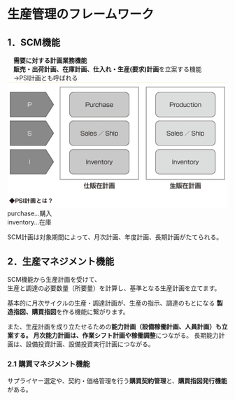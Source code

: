 # 生産管理のフレームワーク

## 1．SCM機能
　**需要に対する計画業務機能**  
　**販売・出荷計画、在庫計画、仕入れ・生産(要求)計画**を立案する機能  
　→PSI計画とも呼ばれる  
![alt text](img/PSI計画とは.png)
purchase…購入  
inventory…在庫  

SCM計画は対象期間によって、月次計画、年度計画、長期計画がたてられる。

## 2．生産マネジメント機能
SCM機能から生産計画を受けて、  
生産と調達の必要数量（所要量）を計算し、基準となる生産計画を立てます。  

基本的に月次サイクルの生産・調達計画が、生産の指示、調達のもとになる
**製造指図、購買指図**を作る機能に繋がります。

また、生産計画を成り立たせるための**能力計画（設備稼働計画、人員計画）**も立案する。
月次能力計画は、**作業シフト計画**や**稼働調整**につながる。
長期能力計画は、設備投資計画、設備投資実行計画につながる。

### 2.1 購買マネジメント機能
サプライヤー選定や、契約・価格管理を行う**購買契約管理**と、**購買指図発行機能**がある。

